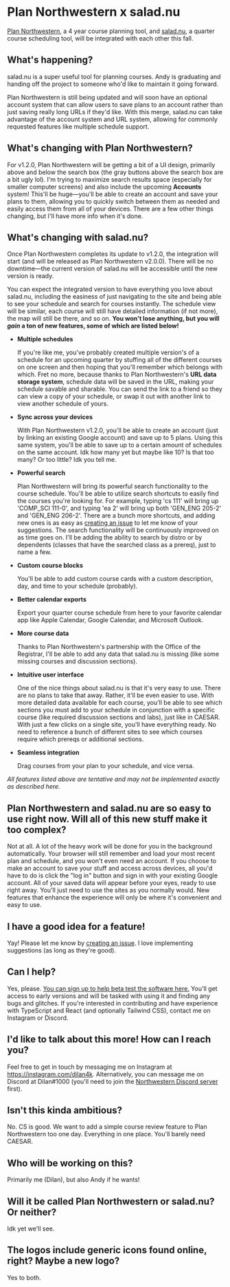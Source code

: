 # Plan Northwestern x salad.nu

[Plan Northwestern](https://www.plan-nu.com), a 4 year course planning tool, and [salad.nu](https://www.salad.nu), a quarter course scheduling tool, will be integrated with each other this fall.

## What's happening?

salad.nu is a super useful tool for planning courses. Andy is graduating and handing off the project to someone who'd like to maintain it going forward.

Plan Northwestern is still being updated and will soon have an optional account system that can allow users to save plans to an account rather than just saving really long URLs if they'd like. With this merge, salad.nu can take advantage of the account system and URL system, allowing for commonly requested features like multiple schedule support.

## What's changing with Plan Northwestern?

For v1.2.0, Plan Northwestern will be getting a bit of a UI design, primarily above and below the search box (the gray buttons above the search box are a bit ugly lol). I'm trying to maximize search results space (especially for smaller computer screens) and also include the upcoming **Accounts** system! This'll be huge—you'll be able to create an account and save your plans to them, allowing you to quickly switch between them as needed and easily access them from all of your devices. There are a few other things changing, but I'll have more info when it's done.

## What's changing with salad.nu?

Once Plan Northwestern completes its update to v1.2.0, the integration will start (and will be released as Plan Northwestern v2.0.0). There will be no downtime—the current version of salad.nu will be accessible until the new version is ready.

  You can expect the integrated version to have everything you love about salad.nu, including the easiness of just navigating to the site and being able to see your schedule and search for courses instantly. The schedule view will be similar, each course will still have detailed information (if not more), the map will still be there, and so on. **You won't lose anything, but you will _gain_ a ton of new features, some of which are listed below!**

- **Multiple schedules**

  If you're like me, you've probably created multiple version's of a schedule for an upcoming quarter by stuffing all of the different courses on one screen and then hoping that you'll remember which belongs with which. Fret no more, because thanks to Plan Northwestern's **URL data storage system**, schedule data will be saved in the URL, making your schedule savable and sharable. You can send the link to a friend so they can view a copy of your schedule, or swap it out with another link to view another schedule of yours.

- **Sync across your devices**

  With Plan Northwestern v1.2.0, you'll be able to create an account (just by linking an existing Google account) and save up to 5 plans. Using this same system, you'll be able to save up to a certain amount of schedules on the same account. Idk how many yet but maybe like 10? Is that too many? Or too little? Idk you tell me.

- **Powerful search**

  Plan Northwestern will bring its powerful search functionality to the course schedule. You'll be able to utilize search shortcuts to easily find the courses you're looking for. For example, typing 'cs 111' will bring up 'COMP_SCI 111-0', and typing 'ea 2' will bring up both 'GEN_ENG 205-2' and 'GEN_ENG 206-2'. There are a bunch more shortcuts, and adding new ones is as easy as [creating an issue](https://github.com/dilanx/plan-northwestern/issues) to let me know of your suggestions. The search functionality will be continuously improved on as time goes on. I'll be adding the ability to search by distro or by dependents (classes that have the searched class as a prereq), just to name a few.

- **Custom course blocks**

  You'll be able to add custom course cards with a custom description, day, and time to your schedule (probably).

- **Better calendar exports**

  Export your quarter course schedule from here to your favorite calendar app like Apple Calendar, Google Calendar, and Microsoft Outlook.

- **More course data**

  Thanks to Plan Northwestern's partnership with the Office of the Registrar, I'll be able to add any data that salad.nu is missing (like some missing courses and discussion sections).

- **Intuitive user interface**

  One of the nice things about salad.nu is that it's very easy to use. There are no plans to take that away. Rather, it'll be even easier to use. With more detailed data available for each course, you'll be able to see which sections you must add to your schedule in conjunction with a specific course (like required discussion sections and labs), just like in CAESAR. With just a few clicks on a single site, you'll have everything ready. No need to reference a bunch of different sites to see which courses require which prereqs or additional sections.

- **Seamless integration**

  Drag courses from your plan to your schedule, and vice versa.

_All features listed above are tentative and may not be implemented exactly as described here._

## Plan Northwestern and salad.nu are so easy to use right now. Will all of this new stuff make it too complex?

Not at all. A lot of the heavy work will be done for you in the background automatically. Your browser will still remember and load your most recent plan and schedule, and you won't even need an account. If you choose to make an account to save your stuff and access across devices, all you'd have to do is click the "log in" button and sign in with your existing Google account. All of your saved data will appear before your eyes, ready to use right away. You'll just need to use the sites as you normally would. New features that enhance the experience will only be where it's convenient and easy to use.

## I have a good idea for a feature!

Yay! Please let me know by [creating an issue](https://github.com/dilanx/plan-northwestern/issues). I love implementing suggestions (as long as they're good).

## Can I help?

Yes, please. [You can sign up to help beta test the software here.](https://forms.gle/oqcm8q2qvX615Fry9) You'll get access to early versions and will be tasked with using it and finding any bugs and glitches. If you're interested in contributing and have experience with TypeScript and React (and optionally Tailwind CSS), contact me on Instagram or Discord.

## I'd like to talk about this more! How can I reach you?

Feel free to get in touch by messaging me on Instagram at https://instagram.com/dilan4k. Alternatively, you can message me on Discord at Dilan#1000 (you'll need to join the [Northwestern Discord server](https://discord.gg/aERJFBAhyP) first).

## Isn't this kinda ambitious?

No. CS is good. We want to add a simple course review feature to Plan Northwestern too one day. Everything in one place. You'll barely need CAESAR.

## Who will be working on this?

Primarily me (Dilan), but also Andy if he wants!

## Will it be called Plan Northwestern or salad.nu? Or neither?

Idk yet we'll see.

## The logos include generic icons found online, right? Maybe a new logo?

Yes to both.
